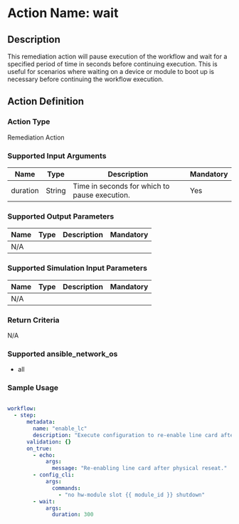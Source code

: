 # Action Name: wait

## Description
This remediation action will pause execution of the workflow and wait for a specified period of time in seconds before continuing execution.  This is useful for scenarios where waiting on a device or module to boot up is necessary before continuing the workflow execution.

## Action Definition

### Action Type
Remediation Action

### Supported Input Arguments

| Name | Type | Description | Mandatory |
|------|------|-------------|-----------|
| duration | String | Time in seconds for which to pause execution. | Yes |

### Supported Output Parameters

| Name | Type | Description | Mandatory |
|------|------|-------------|-----------|
| N/A |  |  |  |

### Supported Simulation Input Parameters

| Name | Type | Description | Mandatory |
|------|------|-------------|-----------|
| N/A |  |  |  |

### Return Criteria ###

N/A

### Supported ansible_network_os

- all

### Sample Usage

``` yaml

workflow:
  - step:
      metadata:
        name: "enable_lc"
        description: "Execute configuration to re-enable line card after physical reseat."
      validation: {}
      on_true:
        - echo: 
            args:
              message: "Re-enabling line card after physical reseat."
        - config_cli:
            args:
              commands:
                - "no hw-module slot {{ module_id }} shutdown"
        - wait:
            args:
              duration: 300

```